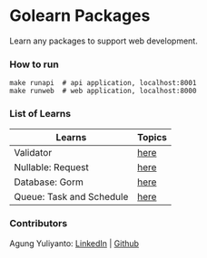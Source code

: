 Golearn Packages
====================================
Learn any packages to support web development.


### How to run
```shell
make runapi  # api application, localhost:8001
make runweb  # web application, localhost:8000
```

### List of Learns

| Learns                   | Topics                                                               |
|--------------------------|----------------------------------------------------------------------|
| Validator                | [here](https://github.com/agung96tm/golearn-packages/tree/validator) |
| Nullable: Request        | [here](https://github.com/agung96tm/golearn-packages/tree/nullable)  |
| Database: Gorm           | [here](https://github.com/agung96tm/golearn-packages/tree/db-gorm)   |
| Queue: Task and Schedule | [here](https://github.com/agung96tm/golearn-packages/tree/queue)     |
### Contributors
Agung Yuliyanto: [LinkedIn](https://www.linkedin.com/in/agung96tm/) | [Github](https://github.com/agung96tm)